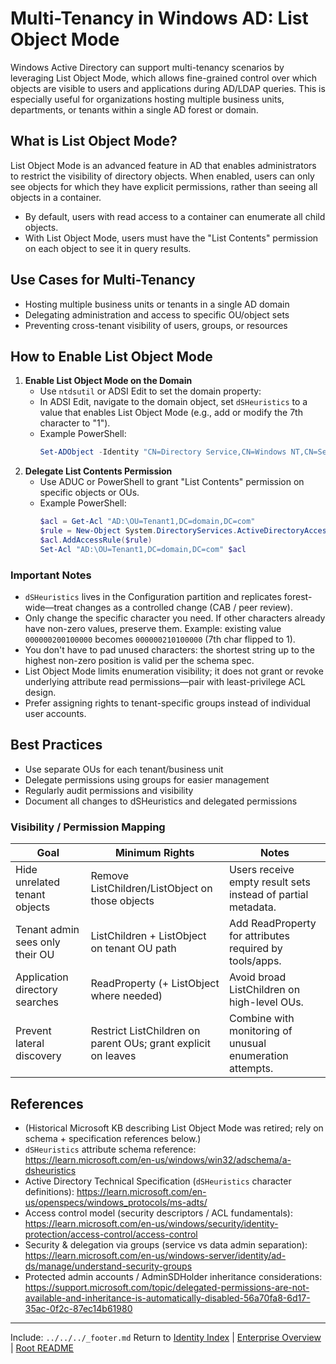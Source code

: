 ﻿---
Last Reviewed: 2025-09-04
Tags: 
---

# Multi-Tenancy in Windows AD: List Object Mode

Windows Active Directory can support multi-tenancy scenarios by leveraging List Object Mode, which allows fine-grained control over which objects are visible to users and applications during AD/LDAP queries. This is especially useful for organizations hosting multiple business units, departments, or tenants within a single AD forest or domain.

## What is List Object Mode?
List Object Mode is an advanced feature in AD that enables administrators to restrict the visibility of directory objects. When enabled, users can only see objects for which they have explicit permissions, rather than seeing all objects in a container.

- By default, users with read access to a container can enumerate all child objects.
- With List Object Mode, users must have the "List Contents" permission on each object to see it in query results.

## Use Cases for Multi-Tenancy
- Hosting multiple business units or tenants in a single AD domain
- Delegating administration and access to specific OU/object sets
- Preventing cross-tenant visibility of users, groups, or resources

## How to Enable List Object Mode
1. **Enable List Object Mode on the Domain**
   - Use `ntdsutil` or ADSI Edit to set the domain property:
   - In ADSI Edit, navigate to the domain object, set `dSHeuristics` to a value that enables List Object Mode (e.g., add or modify the 7th character to "1").
   - Example PowerShell:
     ```powershell
     Set-ADObject -Identity "CN=Directory Service,CN=Windows NT,CN=Services,CN=Configuration,DC=domain,DC=com" -Replace @{dSHeuristics="0000001"}
     ```
2. **Delegate List Contents Permission**
   - Use ADUC or PowerShell to grant "List Contents" permission on specific objects or OUs.
   - Example PowerShell:
     ```powershell
     $acl = Get-Acl "AD:\OU=Tenant1,DC=domain,DC=com"
     $rule = New-Object System.DirectoryServices.ActiveDirectoryAccessRule("CN=User1,OU=Tenant1,DC=domain,DC=com", "ListChildren", "Allow")
     $acl.AddAccessRule($rule)
     Set-Acl "AD:\OU=Tenant1,DC=domain,DC=com" $acl
     ```

### Important Notes
- `dSHeuristics` lives in the Configuration partition and replicates forest-wide—treat changes as a controlled change (CAB / peer review).
- Only change the specific character you need. If other characters already have non-zero values, preserve them. Example: existing value `000000200100000` becomes `000000210100000` (7th char flipped to 1).
- You don't have to pad unused characters: the shortest string up to the highest non-zero position is valid per the schema spec.
- List Object Mode limits enumeration visibility; it does not grant or revoke underlying attribute read permissions—pair with least-privilege ACL design.
- Prefer assigning rights to tenant-specific groups instead of individual user accounts.

## Best Practices
- Use separate OUs for each tenant/business unit
- Delegate permissions using groups for easier management
- Regularly audit permissions and visibility
- Document all changes to dSHeuristics and delegated permissions

### Visibility / Permission Mapping
| Goal | Minimum Rights | Notes |
|------|----------------|-------|
| Hide unrelated tenant objects | Remove ListChildren/ListObject on those objects | Users receive empty result sets instead of partial metadata. |
| Tenant admin sees only their OU | ListChildren + ListObject on tenant OU path | Add ReadProperty for attributes required by tools/apps. |
| Application directory searches | ReadProperty (+ ListObject where needed) | Avoid broad ListChildren on high-level OUs. |
| Prevent lateral discovery | Restrict ListChildren on parent OUs; grant explicit on leaves | Combine with monitoring of unusual enumeration attempts. |

## References
- (Historical Microsoft KB describing List Object Mode was retired; rely on schema + specification references below.)
- `dSHeuristics` attribute schema reference: https://learn.microsoft.com/en-us/windows/win32/adschema/a-dsheuristics
- Active Directory Technical Specification (`dSHeuristics` character definitions): https://learn.microsoft.com/en-us/openspecs/windows_protocols/ms-adts/
- Access control model (security descriptors / ACL fundamentals): https://learn.microsoft.com/en-us/windows/security/identity-protection/access-control/access-control
- Security & delegation via groups (service vs data admin separation): https://learn.microsoft.com/en-us/windows-server/identity/ad-ds/manage/understand-security-groups
- Protected admin accounts / AdminSDHolder inheritance considerations: https://support.microsoft.com/topic/delegated-permissions-are-not-available-and-inheritance-is-automatically-disabled-56a70fa8-6d17-35ac-0f2c-87ec14b61980


---
Include: `../../../_footer.md`
Return to [Identity Index](../_index.md) | [Enterprise Overview](../_index.md) | [Root README](../../README.md)
